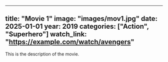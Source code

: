
---
title: "Movie 1"
image: "images/mov1.jpg"
date: 2025-01-01
year: 2019
categories: ["Action", "Superhero"]
watch_link: "https://example.com/watch/avengers"
---
This is the description of the movie.
